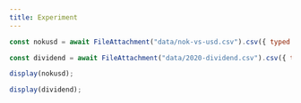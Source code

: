```yaml
---
title: Experiment
---
```



```js
const nokusd = await FileAttachment("data/nok-vs-usd.csv").csv({ typed: true });
```

```js
const dividend = await FileAttachment("data/2020-dividend.csv").csv({ typed: true });
```


```js
display(nokusd);
```

```js
display(dividend);
```